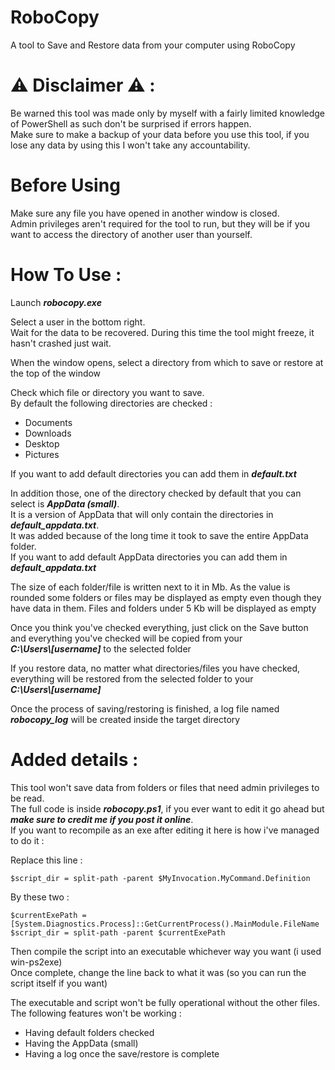 # RoboCopy

A tool to Save and Restore data from your computer using RoboCopy

# ⚠ Disclaimer ⚠ :

Be warned this tool was made only by myself with a fairly limited knowledge of PowerShell as such don't be surprised if errors happen.  
Make sure to make a backup of your data before you use this tool, if you lose any data by using this I won't take any accountability.

# Before Using

Make sure any file you have opened in another window is closed.  
Admin privileges aren't required for the tool to run, but they will be if you want to access the directory of another user than yourself.

# How To Use :

Launch ***robocopy.exe***

Select a user in the bottom right.  
Wait for the data to be recovered. 
During this time the tool might freeze, it hasn't crashed just wait.

When the window opens, select a directory from which to save or restore at the top of the window

Check which file or directory you want to save.  
By default the following directories are checked :
 - Documents
 - Downloads
 - Desktop
 - Pictures

If you want to add default directories you can add them in ***default.txt***

In addition those, one of the directory checked by default that you can select is ***AppData (small)***.  
It is a version of AppData that will only contain the directories in ***default_appdata.txt***.  
It was added because of the long time it took to save the entire AppData folder.  
If you want to add default AppData directories you can add them in ***default_appdata.txt***  

The size of each folder/file is written next to it in Mb. 
As the value is rounded some folders or files may be displayed as empty even though they have data in them. 
Files and folders under 5 Kb will be displayed as empty

Once you think you've checked everything, just click on the Save button and everything you've checked will be copied from your<br> ***C:\Users\\[username]*** to the selected folder 

If you restore data, no matter what directories/files you have checked, everything will be restored from the selected folder to your<br> ***C:\Users\\[username]***

Once the process of saving/restoring is finished, a log file named ***robocopy_log*** will be created inside the target directory

# Added details :

This tool won't save data from folders or files that need admin privileges to be read.  
The full code is inside ***robocopy.ps1***, if you ever want to edit it go ahead but ***make sure to credit me if you post it online***.  
If you want to recompile as an exe after editing it here is how i've managed to do it :  

Replace this line : 
```
$script_dir = split-path -parent $MyInvocation.MyCommand.Definition
```
By these two :
```
$currentExePath = [System.Diagnostics.Process]::GetCurrentProcess().MainModule.FileName
$script_dir = split-path -parent $currentExePath
```

Then compile the script into an executable whichever way you want (i used win-ps2exe)  
Once complete, change the line back to what it was (so you can run the script itself if you want)

The executable and script won't be fully operational without the other files. The following features won't be working :
 - Having default folders checked
 - Having the AppData (small)
 - Having a log once the save/restore is complete
